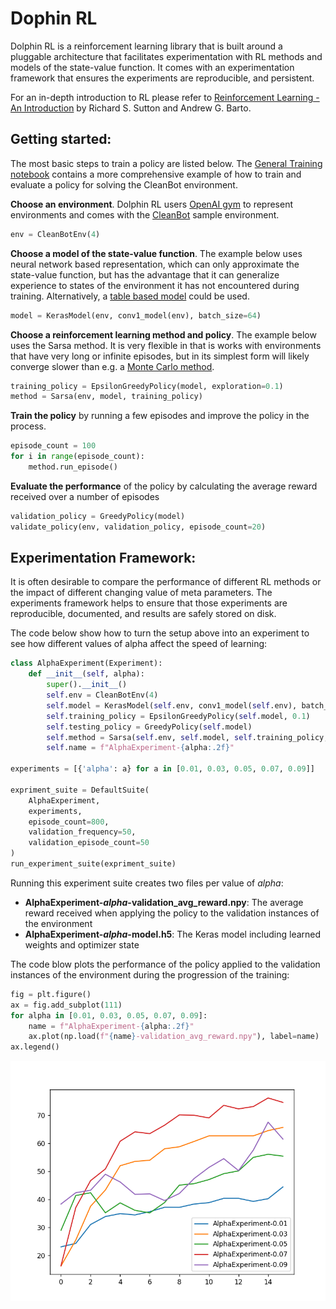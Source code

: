# Dophin RL

Dolphin RL is a reinforcement learning library that is built around a pluggable architecture that facilitates experimentation with RL methods and models of the state-value function. It comes with an experimentation framework that ensures the experiments are reproducible, and persistent.

For an in-depth introduction to RL please refer to [Reinforcement Learning - An Introduction](https://mitpress.mit.edu/books/reinforcement-learning-second-edition) by Richard S. Sutton and Andrew G. Barto.

## Getting started:

The most basic steps to train a policy are listed below. The [General Training notebook](SamplesSource/GeneralTraining.ipynb) contains a more comprehensive example of how to train and evaluate a policy for solving the CleanBot environment.

**Choose an environment**. Dolphin RL users [OpenAI gym](https://gym.openai.com/docs/) to represent environments and comes with the [CleanBot](SamplesSource/CleanBotEnv.py) sample environment. 



```python
env = CleanBotEnv(4)
```

**Choose a model of the state-value function**. The example below uses neural network based representation, which can only approximate the state-value function, but has the advantage that it can generalize experience to states of the environment it has not encountered during training. Alternatively, a [table based model](Source/Models/TableModel.py) could be used.


```python
model = KerasModel(env, conv1_model(env), batch_size=64)
```

**Choose a reinforcement learning method and policy**. The example below uses the Sarsa method. It is very flexible in that is works with environments that have very long or infinite episodes, but in its simplest form will likely  converge slower than e.g. a [Monte Carlo method](Source/Methods/MonteCarlo.py).


```python
training_policy = EpsilonGreedyPolicy(model, exploration=0.1)
method = Sarsa(env, model, training_policy)
```

**Train the policy** by running a few episodes and improve the policy in the process.


```python
episode_count = 100
for i in range(episode_count):
    method.run_episode()
```

**Evaluate the performance** of the policy by calculating the average reward received over a number of episodes


```python
validation_policy = GreedyPolicy(model)
validate_policy(env, validation_policy, episode_count=20)
```

## Experimentation Framework:

It is often desirable to compare the performance of different RL methods or the impact of different changing value of meta parameters. The experiments framework helps to ensure that those experiments are reproducible, documented, and results are safely stored on disk.

The code below show how to turn the setup above into an experiment to see how different values of alpha affect the speed of learning:


```python
class AlphaExperiment(Experiment):
    def __init__(self, alpha):
        super().__init__()
        self.env = CleanBotEnv(4)
        self.model = KerasModel(self.env, conv1_model(self.env), batch_size=64)
        self.training_policy = EpsilonGreedyPolicy(self.model, 0.1)
        self.testing_policy = GreedyPolicy(self.model)
        self.method = Sarsa(self.env, self.model, self.training_policy, alpha=alpha)
        self.name = f"AlphaExperiment-{alpha:.2f}"
    
experiments = [{'alpha': a} for a in [0.01, 0.03, 0.05, 0.07, 0.09]]

expriment_suite = DefaultSuite(
    AlphaExperiment,
    experiments,
    episode_count=800,
    validation_frequency=50,
    validation_episode_count=50
)
run_experiment_suite(expriment_suite)
```

Running this experiment suite creates two files per value of *alpha*:

- **AlphaExperiment-*alpha*-validation_avg_reward.npy**: The average reward received when applying the policy to the validation instances of the environment
- **AlphaExperiment-*alpha*-model.h5**: The Keras model including learned weights and optimizer state

The code blow plots the performance of the policy applied to the validation instances of the environment during the progression of the training:


```python
fig = plt.figure()
ax = fig.add_subplot(111)
for alpha in [0.01, 0.03, 0.05, 0.07, 0.09]:
    name = f"AlphaExperiment-{alpha:.2f}"
    ax.plot(np.load(f"{name}-validation_avg_reward.npy"), label=name)
ax.legend()
```

<img src="Documentation/MainPage-Plot.png">
